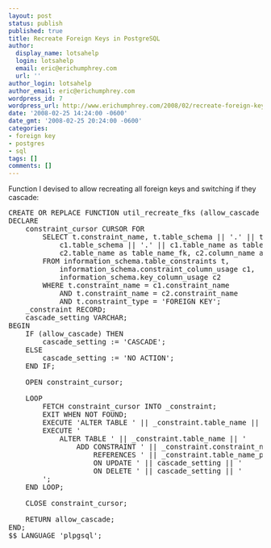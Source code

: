 ```yaml
---
layout: post
status: publish
published: true
title: Recreate Foreign Keys in PostgreSQL
author:
  display_name: lotsahelp
  login: lotsahelp
  email: eric@erichumphrey.com
  url: ''
author_login: lotsahelp
author_email: eric@erichumphrey.com
wordpress_id: 7
wordpress_url: http://www.erichumphrey.com/2008/02/recreate-foreign-keys-in-postgresql/
date: '2008-02-25 14:24:00 -0600'
date_gmt: '2008-02-25 20:24:00 -0600'
categories:
- foreign key
- postgres
- sql
tags: []
comments: []
---
```

<p>Function I devised to allow recreating all foreign keys and switching if they cascade:</p>
<pre>CREATE OR REPLACE FUNCTION util_recreate_fks (allow_cascade bool) RETURNS bool AS $$<br />DECLARE<br />    constraint_cursor CURSOR FOR<br />        SELECT t.constraint_name, t.table_schema || '.' || t.table_name as table_name, --t.constraint_type,<br />            c1.table_schema || '.' || c1.table_name as table_name_pk, c1.column_name as column_name_pk,<br />            c2.table_name as table_name_fk, c2.column_name as column_name_fk<br />        FROM information_schema.table_constraints t,<br />            information_schema.constraint_column_usage c1,<br />            information_schema.key_column_usage c2<br />        WHERE t.constraint_name = c1.constraint_name<br />            AND t.constraint_name = c2.constraint_name<br />            AND t.constraint_type = 'FOREIGN KEY';<br />    _constraint RECORD;<br />    cascade_setting VARCHAR;<br />BEGIN<br />    IF (allow_cascade) THEN<br />        cascade_setting := 'CASCADE';<br />    ELSE<br />        cascade_setting := 'NO ACTION';<br />    END IF;<br /><br />    OPEN constraint_cursor;<br /><br />    LOOP<br />        FETCH constraint_cursor INTO _constraint;<br />        EXIT WHEN NOT FOUND;<br />        EXECUTE 'ALTER TABLE ' || _constraint.table_name || ' DROP CONSTRAINT ' || _constraint.constraint_name;<br />        EXECUTE '<br />            ALTER TABLE ' || _constraint.table_name || '<br />                ADD CONSTRAINT ' || _constraint.constraint_name || ' FOREIGN KEY (' || _constraint.column_name_fk || ')<br />                    REFERENCES ' || _constraint.table_name_pk || '(' || _constraint.column_name_pk || ')<br />                    ON UPDATE ' || cascade_setting || '<br />                    ON DELETE ' || cascade_setting || '<br />        ';<br />    END LOOP;<br /><br />    CLOSE constraint_cursor;<br /><br />    RETURN allow_cascade;<br />END;<br />$$ LANGUAGE 'plpgsql';<br /></pre>
